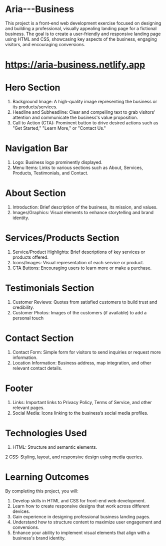 # Aria---Business
This project is a front-end web development exercise focused on designing and building a professional, visually appealing landing page for a fictional business. The goal is to create a user-friendly and responsive landing page using HTML and CSS, showcasing key aspects of the business, engaging visitors, and encouraging conversions.
# https://aria-business.netlify.app
# Hero Section
1. Background Image: A high-quality image representing the business or its products/services.
2. Headline and Subheadline: Clear and compelling text to grab visitors' attention and communicate the business's value proposition.
3. Call to Action (CTA): Prominent button to drive desired actions such as "Get Started," "Learn More," or "Contact Us."
# Navigation Bar
1. Logo: Business logo prominently displayed.
2. Menu Items: Links to various sections such as About, Services, Products, Testimonials, and Contact.
# About Section
1. Introduction: Brief description of the business, its mission, and values.
2. Images/Graphics: Visual elements to enhance storytelling and brand identity.
# Services/Products Section
1. Service/Product Highlights: Brief descriptions of key services or products offered.
2. Icons/Images: Visual representation of each service or product.
3. CTA Buttons: Encouraging users to learn more or make a purchase.
# Testimonials Section
1. Customer Reviews: Quotes from satisfied customers to build trust and credibility.
2. Customer Photos: Images of the customers (if available) to add a personal touch
# Contact Section
1. Contact Form: Simple form for visitors to send inquiries or request more information.
2. Location Information: Business address, map integration, and other relevant contact details.
# Footer
1. Links: Important links to Privacy Policy, Terms of Service, and other relevant pages.
2. Social Media: Icons linking to the business’s social media profiles.
# Technologies Used
1. HTML: Structure and semantic elements.

2 CSS: Styling, layout, and responsive design using media queries.
# Learning Outcomes
By completing this project, you will:
1. Develop skills in HTML and CSS for front-end web development.
2. Learn how to create responsive designs that work across different devices.
3. Gain experience in designing professional business landing pages.
4. Understand how to structure content to maximize user engagement and conversions.
5. Enhance your ability to implement visual elements that align with a business's brand identity.
